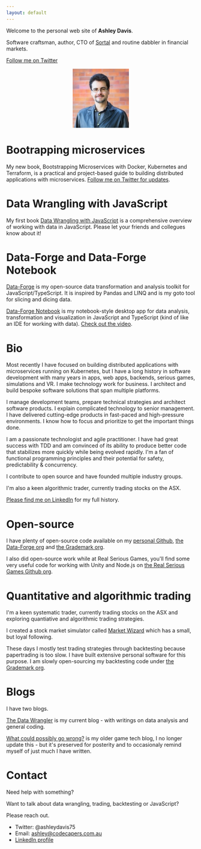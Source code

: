 ```yaml
---
layout: default
---
```


Welcome to the personal web site of **Ashley Davis**. 

Software craftsman, author, CTO of [Sortal](https://www.sortal.io) and routine dabbler in financial markets.

[Follow me on Twitter](https://twitter.com/ashleydavis75)

<p align="center">
  <img src="assets/images/profile.jpg" />
</p>


# Bootrapping microservices

My new book, Bootstrapping Microservices with Docker, Kubernetes and Terraform, is a practical and project-based guide to building distributed applications with microservices. [Follow me on Twitter for updates](https://twitter.com/ashleydavis75).


# Data Wrangling with JavaScript

My first book [Data Wrangling with JavaScript](http://bit.ly/2t2cJu2) is a comprehensive overview of working with data in JavaScript. Please let your friends and collegues know about it!

# Data-Forge and Data-Forge Notebook

[Data-Forge](http://www.data-forge-js.com) is my open-source data transformation and analysis toolkit for JavaScript/TypeScript. It is inspired by Pandas and LINQ and is my goto tool for slicing and dicing data. 

[Data-Forge Notebook](http://data-forge-notebook.com/) is my notebook-style desktop app for data analysis, transformation and visualization in JavaScript and TypeScript (kind of like an IDE for working with data). [Check out the video](https://www.youtube.com/watch?v=HO1J1G_A3d8).

# Bio

Most recently I have focused on building distributed applications with microservices running on Kubernetes, but I have a long history in software development with many years in apps, web apps, backends, serious games, simulations and VR. I make technology work for business. I architect and build bespoke software solutions that span multiple platforms.

I manage development teams, prepare technical strategies and architect software products. I explain complicated technology to senior management. I have delivered cutting-edge products in fast-paced and high-pressure environments. I know how to focus and prioritize to get the important things done. 

I am a passionate technologist and agile practitioner. I have had great success with TDD and am convinced of its ability to produce better code that stabilizes more quickly while being evolved rapidly. I'm a fan of functional programming principles and their potential for safety, predictability & concurrency. 

I contribute to open source and have founded multiple industry groups.

I'm also a keen algorithmic trader, currently trading stocks on the ASX.

[Please find me on LinkedIn](https://www.linkedin.com/in/ashleydavis75/) for my full history.

# Open-source

I have plenty of open-source code available on my [personal Github](https://github.com/ashleydavis), [the Data-Forge org](https://github.com/data-forge/) and [the Grademark org](https://github.com/grademark/). 

I also did open-source work while at Real Serious Games, you'll find some very useful code for working with Unity and Node.js on [the Real Serious Games Github org](https://github.com/real-serious-games).

# Quantitative and algorithmic trading

I'm a keen systematic trader, currently trading stocks on the ASX and exploring quantiative and algorithmic trading strategies.


I created a stock market simulator called [Market Wizard](https://www.market-wizard.com.au/) which has a small, but loyal following. 

These days I mostly test trading strategies through backtesting because papertrading is too slow. I have built extensive personal software for this purpose. I am slowly open-sourcing my backtesting code under [the Grademark org](https://github.com/grademark/). 


# Blogs

I have two blogs.

[The Data Wrangler](http://www.the-data-wrangler.com/) is my current blog - with writings on data analysis and general coding.

[What could possibly go wrong?](http://www.what-could-possibly-go-wrong.com/) is my older game tech blog, I no longer update this - but it's preserved for posterity and to occasionaly remind myself of just much I have written.

# Contact

Need help with something? 

Want to talk about data wrangling, trading, backtesting or JavaScript?

Please reach out.

- Twitter: @ashleydavis75
- Email: ashley@codecapers.com.au
- [LinkedIn profile](https://www.linkedin.com/in/ashleydavis75/)

